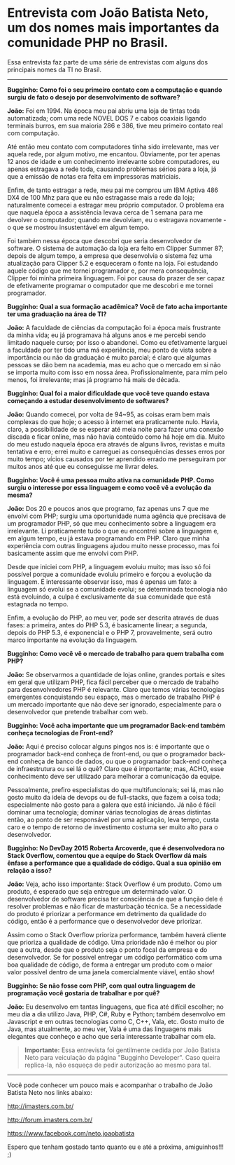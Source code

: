 
Entrevista com João Batista Neto, um dos nomes mais importantes da comunidade PHP no Brasil.
===================


Essa entrevista faz parte de uma série de entrevistas com alguns dos principais nomes da TI no Brasil.

----------
**Bugginho: Como foi o seu primeiro contato com a computação e quando surgiu de fato o desejo por desenvolvimento de software?**

**João:** Foi em 1994. Na época meu pai abriu uma loja de tintas toda automatizada; com uma rede NOVEL DOS 7 e cabos coaxiais ligando terminais burros, em sua maioria 286 e 386, tive meu primeiro contato real com computação.

Até então meu contato com computadores tinha sido irrelevante, mas ver aquela rede, por algum motivo, me encantou. Obviamente, por ter apenas 12 anos de idade e um conhecimento irrelevante sobre computadores, eu apenas estragava a rede toda, causando problemas sérios para a loja, já que a emissão de notas era feita em impressoras matriciais.

Enfim, de tanto estragar a rede, meu pai me comprou um IBM Aptiva 486 DX4 de 100 Mhz para que eu não estragasse mais a rede da loja; naturalmente comecei a estragar meu próprio computador. O problema era que naquela época a assistência levava cerca de 1 semana para me devolver o computador; quando me devolviam, eu o estragava novamente - o que se mostrou insustentável em algum tempo.

Foi também nessa época que descobri que seria desenvolvedor de software. O sistema de automação da loja era feito em Clipper Summer 87; depois de algum tempo, a empresa que desenvolvia o sistema fez uma atualização para Clipper 5.2 e esqueceram o fonte na loja. Foi estudando aquele código que me tornei programador e, por mera consequência, Clipper foi minha primeira linguagem. Foi por causa do prazer de ser capaz de efetivamente programar o computador que me descobri e me tornei programador.

**Bugginho: Qual a sua formação acadêmica? Você de fato acha importante ter uma graduação na área de TI?**

**João:** A faculdade de ciências da computação foi a época mais frustrante da minha vida; eu já programava há alguns anos e me percebi sendo limitado naquele curso; por isso o abandonei. Como eu efetivamente larguei a faculdade por ter tido uma má experiência, meu ponto de vista sobre a importância ou não da graduação é muito parcial; é claro que algumas pessoas se dão bem na academia, mas eu acho que o mercado em si não se importa muito com isso em nossa área. Profissionalmente, para mim pelo menos, foi irrelevante; mas já programo há mais de década.

**Bugginho: Qual foi a maior dificuldade que você teve quando estava começando a estudar desenvolvimento de softwares?**

**João:** Quando comecei, por volta de 94~95, as coisas eram bem mais complexas do que hoje; o acesso à internet era praticamente nulo. Havia, claro, a possibilidade de se esperar até meia noite para fazer uma conexão discada e ficar online, mas não havia conteúdo como há hoje em dia. Muito do meu estudo naquela época era através de alguns livros, revistas e muita tentativa e erro; errei muito e carreguei as consequências desses erros por muito tempo; vícios causados por ter aprendido errado me perseguiram por muitos anos até que eu conseguisse me livrar deles.

**Bugginho: Você é uma pessoa muito ativa na comunidade PHP. Como surgiu o interesse por essa linguagem e como você vê a evolução da mesma?**

**João:** Dos 20 e poucos anos que programo, faz apenas uns 7 que me envolvi com PHP; surgiu uma oportunidade numa agência que precisava de um programador PHP, só que meu conhecimento sobre a linguagem era irrelevante. Li praticamente tudo o que eu encontrei sobre a linguagem e, em algum tempo, eu já estava programando em PHP. Claro que minha experiência com outras linguagens ajudou muito nesse processo, mas foi basicamente assim que me envolvi com PHP.

Desde que iniciei com PHP, a linguagem evoluiu muito; mas isso só foi possível porque a comunidade evoluiu primeiro e forçou a evolução da linguagem. É interessante observar isso, mas é apenas um fato: a linguagem só evolui se a comunidade evolui; se determinada tecnologia não está evoluindo, a culpa é exclusivamente da sua comunidade que está estagnada no tempo.

Enfim, a evolução do PHP, ao meu ver, pode ser descrita através de duas fases: a primeira, antes do PHP 5.3, é basicamente linear; a segunda, depois do PHP 5.3, é exponencial e o PHP 7, provavelmente, será outro marco importante na evolução da linguagem.

**Bugginho: Como você vê o mercado de trabalho para quem trabalha com PHP?**

**João:** Se observarmos a quantidade de lojas online, grandes portais e sites em geral que utilizam PHP, fica fácil perceber que o mercado de trabalho para desenvolvedores PHP é relevante. Claro que temos várias tecnologias emergentes conquistando seu espaço, mas o mercado de trabalho PHP é um mercado importante que não deve ser ignorado, especialmente para o desenvolvedor que pretende trabalhar com web.

**Bugginho: Você acha importante que um programador Back-end também conheça tecnologias de Front-end?**

**João:** Aqui é preciso colocar alguns pingos nos is: é importante que o programador back-end conheça de front-end, ou que o programador back-end conheça de banco de dados, ou que o programador back-end conheça de infraestrutura ou sei lá o quê? Claro que é importante; mas, ACHO, esse conhecimento deve ser utilizado para melhorar a comunicação da equipe.

Pessoalmente, prefiro especialistas do que multifuncionais; sei lá, mas não gosto muito da ideia de devops ou de full-stacks, que fazem a coisa toda; especialmente não gosto para a galera que está iniciando. Já não é fácil dominar uma tecnologia; dominar várias tecnologias de áreas distintas então, ao ponto de ser responsável por uma aplicação, leva tempo, custa caro e o tempo de retorno de investimento costuma ser muito alto para o desenvolvedor.

**Bugginho: No DevDay 2015 Roberta Arcoverde, que é desenvolvedora no Stack Overflow, comentou que a equipe do Stack Overflow dá mais ênfase a performance que a qualidade do código. Qual a sua opinião em relação a isso?**

**João:** Veja, acho isso importante: Stack Overflow é um produto. Como um produto, é esperado que seja entregue um determinado valor. O desenvolvedor de software precisa ter consciência de que a função dele é resolver problemas e não ficar de masturbação técnica. Se a necessidade do produto é priorizar a performance em detrimento da qualidade do código, então é a performance que o desenvolvedor deve priorizar.

Assim como o Stack Overflow prioriza performance, também haverá cliente que prioriza a qualidade de código. Uma prioridade não é melhor ou pior que a outra, desde que o produto seja o ponto focal da empresa e do desenvolvedor. Se for possível entregar um código performático com uma boa qualidade de código, de forma a entregar um produto com o maior valor possível dentro de uma janela comercialmente viável, então show!

**Bugginho: Se não fosse com PHP, com qual outra linguagem de programação você gostaria de trabalhar e por quê?**

**João:** Eu desenvolvo em tantas linguagens, que fica até difícil escolher; no meu dia a dia utilizo Java, PHP, C#, Ruby e Python; também desenvolvo em Javascript e em outras tecnologias como C, C++, Vala, etc. Gosto muito de Java, mas atualmente, ao meu ver, Vala é uma das linguagens mais elegantes que conheço e acho que seria interessante trabalhar com ela.

> **Importante:** Essa entrevista foi gentilmente cedida por João Batista Neto para veiculação da página "Bugginho Developer". Caso queira replica-la, não esqueça de pedir autorização ao mesmo para tal.

----------

Você pode conhecer um pouco mais e acompanhar o trabalho de João Batista Neto nos links abaixo:

http://imasters.com.br/

http://forum.imasters.com.br/

https://www.facebook.com/neto.joaobatista

Espero que tenham gostado tanto quanto eu e até a próxima, amiguinhos!!! ;)
